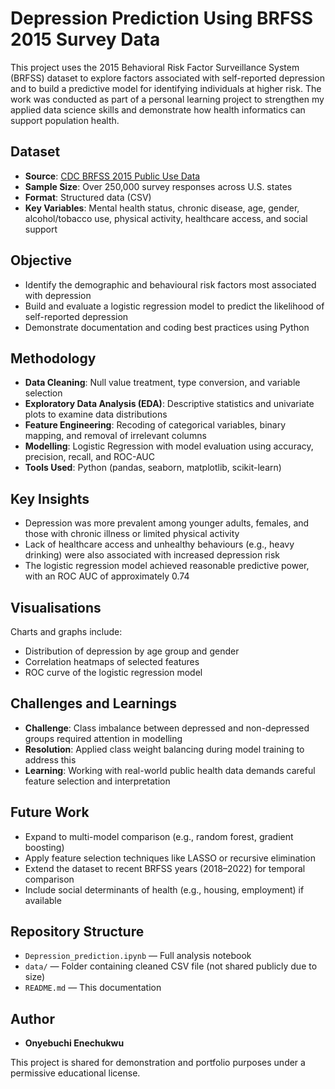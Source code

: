 # Depression Prediction Using BRFSS 2015 Survey Data

This project uses the 2015 Behavioral Risk Factor Surveillance System (BRFSS) dataset to explore factors associated with self-reported depression and to build a predictive model for identifying individuals at higher risk. The work was conducted as part of a personal learning project to strengthen my applied data science skills and demonstrate how health informatics can support population health.

## Dataset

- **Source**: [CDC BRFSS 2015 Public Use Data](https://www.cdc.gov/brfss/annual_data/annual_2015.html)
- **Sample Size**: Over 250,000 survey responses across U.S. states
- **Format**: Structured data (CSV)
- **Key Variables**: Mental health status, chronic disease, age, gender, alcohol/tobacco use, physical activity, healthcare access, and social support

## Objective

- Identify the demographic and behavioural risk factors most associated with depression
- Build and evaluate a logistic regression model to predict the likelihood of self-reported depression
- Demonstrate documentation and coding best practices using Python

## Methodology

- **Data Cleaning**: Null value treatment, type conversion, and variable selection
- **Exploratory Data Analysis (EDA)**: Descriptive statistics and univariate plots to examine data distributions
- **Feature Engineering**: Recoding of categorical variables, binary mapping, and removal of irrelevant columns
- **Modelling**: Logistic Regression with model evaluation using accuracy, precision, recall, and ROC-AUC
- **Tools Used**: Python (pandas, seaborn, matplotlib, scikit-learn)

## Key Insights

- Depression was more prevalent among younger adults, females, and those with chronic illness or limited physical activity
- Lack of healthcare access and unhealthy behaviours (e.g., heavy drinking) were also associated with increased depression risk
- The logistic regression model achieved reasonable predictive power, with an ROC AUC of approximately 0.74

## Visualisations

Charts and graphs include:
- Distribution of depression by age group and gender
- Correlation heatmaps of selected features
- ROC curve of the logistic regression model

## Challenges and Learnings

- **Challenge**: Class imbalance between depressed and non-depressed groups required attention in modelling
- **Resolution**: Applied class weight balancing during model training to address this
- **Learning**: Working with real-world public health data demands careful feature selection and interpretation

## Future Work

- Expand to multi-model comparison (e.g., random forest, gradient boosting)
- Apply feature selection techniques like LASSO or recursive elimination
- Extend the dataset to recent BRFSS years (2018–2022) for temporal comparison
- Include social determinants of health (e.g., housing, employment) if available

## Repository Structure

- `Depression_prediction.ipynb` — Full analysis notebook
- `data/` — Folder containing cleaned CSV file (not shared publicly due to size)
- `README.md` — This documentation

## Author

- **Onyebuchi Enechukwu** 

This project is shared for demonstration and portfolio purposes under a permissive educational license.
